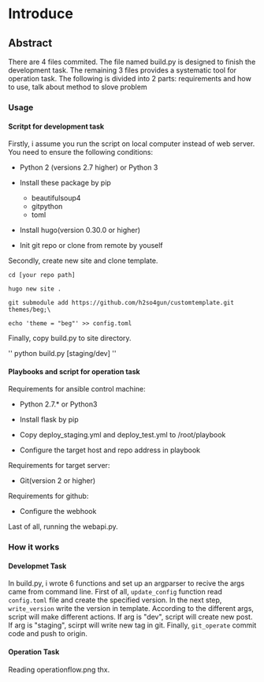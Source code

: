 # Introduce

## Abstract

There are 4 files commited. The file named build.py is designed to finish the development task. The remaining 3 files provides a systematic tool for operation task. The following is divided into 2 parts: requirements and how to use, talk about method to slove problem

### Usage

#### Scritpt for development task

Firstly, i assume you run the script on local computer instead of web server. You need to ensure the following conditions:

* Python 2 (versions 2.7 higher) or Python 3

* Install these package by pip
    - beautifulsoup4
    - gitpython
    - toml

* Install hugo(version 0.30.0 or higher)

* Init git repo or clone from remote by youself

Secondly, create new site and clone template.

```
cd [your repo path]

hugo new site .

git submodule add https://github.com/h2so4gun/customtemplate.git themes/beg;\

echo 'theme = "beg"' >> config.toml
```

Finally, copy build.py to site directory.

''
python build.py [staging/dev]
''

#### Playbooks and script for operation task

Requirements for ansible control machine:

* Python 2.7.* or Python3

* Install flask by pip

* Copy deploy_staging.yml and deploy_test.yml to /root/playbook

* Configure the target host and repo address in playbook

Requirements for target server:

* Git(version 2 or higher)

Requirements for github:

* Configure the webhook

Last of all, running the webapi.py.

### How it works

#### Developmet Task

In build.py, i wrote 6 functions and set up an argparser to recive the args came from command line. First of all, `update_config` function read `config.toml` file and create the specified version.
In the next step, `write_version` write the version in template. According to the different args, script will make different actions. If arg is "dev", script will create new post. If arg is "staging", scirpt will write new tag in git. Finally, `git_operate` commit code and push to origin.

#### Operation Task

Reading operationflow.png thx.
